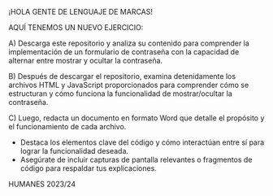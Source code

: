 ¡HOLA GENTE DE LENGUAJE DE MARCAS!

AQUÍ TENEMOS UN NUEVO EJERCICIO:

A) Descarga este repositorio y analiza su contenido para comprender la implementación de un formulario de contraseña con la capacidad de alternar entre mostrar y ocultar la contraseña.

B) Después de descargar el repositorio, examina detenidamente los archivos HTML y JavaScript proporcionados para comprender cómo se estructuran y cómo funciona la funcionalidad de mostrar/ocultar la contraseña.

C) Luego, redacta un documento en formato Word que detalle el propósito y el funcionamiento de cada archivo.

 * Destaca los elementos clave del código y cómo interactúan entre sí para lograr la funcionalidad deseada.
 * Asegúrate de incluir capturas de pantalla relevantes o fragmentos de código para respaldar tus explicaciones.

 HUMANES 2023/24